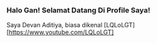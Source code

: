 ### Halo Gan! Selamat Datang Di Profile Saya!
Saya Devan Aditiya, biasa dikenal [LQLoLGT][https://www.youtube.com/LQLoLGT]

<!--
**adwerygaming/adwerygaming** is a ✨ _special_ ✨ repository because its `README.md` (this file) appears on your GitHub profile.

Here are some ideas to get you started:

- 🔭 I’m currently working on ...
- 🌱 I’m currently learning ...
- 👯 I’m looking to collaborate on ...
- 🤔 I’m looking for help with ...
- 💬 Ask me about ...
- 📫 How to reach me: ...
- 😄 Pronouns: ...
- ⚡ Fun fact: ...
-->
